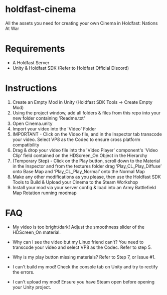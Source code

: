 # holdfast-cinema
All the assets you need for creating your own Cinema in Holdfast: Nations At War

# Requirements
* A Holdfast Server
* Unity & Holdfast SDK (Refer to Holdfast Official Discord)

# Instructions
1. Create an Empty Mod in Unity (Holdfast SDK Tools -> Create Empty Mod)
2. Using the project window, add all folders & files from this repo into your new folder containing 'Readme.txt'
3. Open Cinema.unity
4. Import your video into the 'Video' Folder
5. IMPORTANT - Click on the Video file, and in the Inspector tab transcode your video. Select VP8 as the Codec to ensure cross platform compatibility
6. Drag & drop your video file into the 'Video Player' component's 'Video Clip' field contained on the HDScreen_On Object in the Hierarchy
7.  (Temporary Step) - Click on the Play button, scroll down to the Material in the Inspector and from the textures folder drag ‘Play_CL_Play_Diffuse’ onto Base Map and ‘Play_CL_Play_Normal’ onto the Normal Map
8.  Make any other modifications as you please, then use the Holdfast SDK Tools to Build & Upload your Cinema to the Steam Workshop
9.  Install your mod via your server config & load into an Army Battlefield Map Rotation running modmap

# FAQ
- My video is too bright/dark!
Adjust the smoothness slider of the HDScreen_On material.

- Why can I see the video but my Linux friend can't?
You need to transcode your video and select VP8 as the Codec. Refer to step 5.

- Why is my play button missing materials?
Refer to Step 7, or Issue #1.

- I can't build my mod!
Check the console tab on Unity and try to rectify the errors.

- I can't upload my mod!
Ensure you have Steam open before opening your Unity project.
